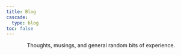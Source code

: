 ```yaml
---
title: Blog
cascade:
  type: blog
toc: false
---
```


<p style="text-align: center;">Thoughts, musings, and general random bits of experience.</p>
